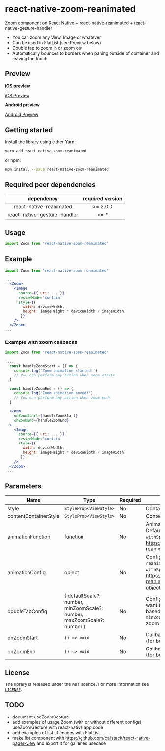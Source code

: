 # react-native-zoom-reanimated

Zoom component on React Native + react-native-reanimated + react-native-gesture-handler

* You can zoom any View, Image or whatever
* Can be used in FlatList (see Preview below)
* Double tap to zoom in or zoom out
* Automatically bounces to borders when paning outside of container and leaving the touch

## Preview

**iOS preview**

[iOS Preview](https://user-images.githubusercontent.com/11584712/174407015-2cd13692-a32e-4591-8cce-b47f6edb3cb9.mp4)

**Android preview**

[Android Preview](https://github.com/kesha-antonov/react-native-zoom-reanimated/assets/11584712/7e8a572b-8130-4aea-88c7-2ca035a155a1)

## Getting started

Install the library using either Yarn:

```bash
yarn add react-native-zoom-reanimated
```

or npm:

```bash
npm install --save react-native-zoom-reanimated
```

## Required peer dependencies

|          dependency          | required version |
|:----------------------------:|:----------------:|
|   react-native-reanimated    |    \>= 2.0.0     |
| react-native-gesture-handler |      \>= *       |


## Usage

```javascript
import Zoom from 'react-native-zoom-reanimated'
```

## Example

```jsx
import Zoom from 'react-native-zoom-reanimated'

...
  <Zoom>
    <Image
      source={{ uri: ... }}
      resizeMode='contain'
      style={{
        width: deviceWidth,
        height: imageHeight * deviceWidth / imageWidth,
       }}
    />
  </Zoom>
...
```

### Example with zoom callbacks

```jsx
import Zoom from 'react-native-zoom-reanimated'

....
  const handleZoomStart = () => {
    console.log('Zoom animation started!')
    // You can perform any action when zoom starts
  }

  const handleZoomEnd = () => {
    console.log('Zoom animation ended!')
    // You can perform any action when zoom ends
  }

  <Zoom
    onZoomStart={handleZoomStart}
    onZoomEnd={handleZoomEnd}
  >
    <Image
      source={{ uri: ... }}
      resizeMode='contain'
      style={{
        width: deviceWidth,
        height: imageHeight * deviceWidth / imageWidth,
       }}
    />
  </Zoom>
....
```

## Parameters

| Name                  | Type                   | Required | Description                                                                                                                                                                                                              |
|-----------------------|------------------------|----------|------------------|
| style                 | `StyleProp<ViewStyle>` | No       | Container style |
| contentContainerStyle | `StyleProp<ViewStyle>` | No       | Content container style |
| animationFunction     | function               | No       | Animation function from `react-native-reanimated`. Default: `withTiming`. For example, you can use `withSpring` instead: https://docs.swmansion.com/react-native-reanimated/docs/api/animations/withSpring |
| animationConfig       | object                 | No       | Config for animation function from `react-native-reanimated`. For example, avaiable options for `withSpring` animation: https://docs.swmansion.com/react-native-reanimated/docs/api/animations/withSpring#options-object |
| doubleTapConfig       | { defaultScale?: number, minZoomScale?: number, maxZoomScale?: number } | No | Config for zoom on double tap. `defaultScale` - if you want to have fixed zoom on double tap, or calculated based on dimensions then leave it as it is. `minZoomScale` and `maxZoomScale` define range with min zoom & max zoom on double tap |
| onZoomStart           | `() => void`           | No       | Callback function called when zoom animation starts (for both zoom in and zoom out) |
| onZoomEnd             | `() => void`           | No       | Callback function called when zoom animation ends (for both zoom in and zoom out) |


## License

The library is released under the MIT licence. For more information see [`LICENSE`](/LICENSE).

## TODO

- document useZoomGesture
- add examples of usage Zoom (with or without different configs), useZoomGesture with react-native app code
- add examples of list of images with FlatList
- make list component with https://github.com/callstack/react-native-pager-view and export it for galleries usecase
